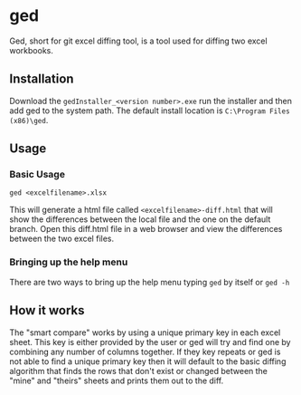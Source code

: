 # ged
Ged, short for git excel diffing tool, is a tool used for diffing two excel workbooks.

## Installation
Download the `gedInstaller_<version number>.exe` run the installer and then add
ged to the system path. The default install location is `C:\Program Files (x86)\ged`.

## Usage
### Basic Usage
```
ged <excelfilename>.xlsx
```
This will generate a html file called `<excelfilename>-diff.html` that will show
the differences between the local file and the one on the default branch. Open
this diff.html file in a web browser and view the differences between the two excel files.

### Bringing up the help menu
There are two ways to bring up the help menu typing `ged` by itself or `ged -h`

## How it works
The "smart compare" works by using a unique primary key in each excel sheet. This key
is either provided by the user or ged will try and find one by combining any
number of columns together. If they key repeats or ged is not able to find a
unique primary key then it will default to the basic diffing algorithm that finds
the rows that don't exist or changed between the "mine" and "theirs" sheets and
prints them out to the diff.
